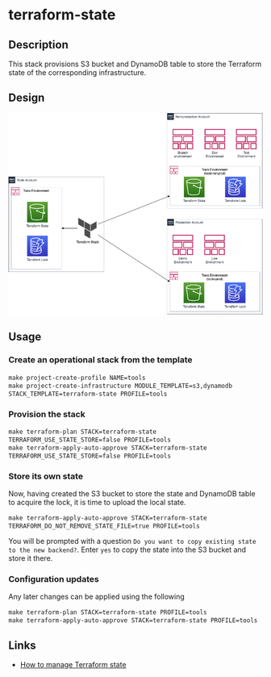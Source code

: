 # terraform-state

## Description

This stack provisions S3 bucket and DynamoDB table to store the Terraform state of the corresponding infrastructure.

## Design

![This VPC Architecture](diagram.png)

## Usage

### Create an operational stack from the template

    make project-create-profile NAME=tools
    make project-create-infrastructure MODULE_TEMPLATE=s3,dynamodb STACK_TEMPLATE=terraform-state PROFILE=tools

### Provision the stack

    make terraform-plan STACK=terraform-state TERRAFORM_USE_STATE_STORE=false PROFILE=tools
    make terraform-apply-auto-approve STACK=terraform-state TERRAFORM_USE_STATE_STORE=false PROFILE=tools

### Store its own state

Now, having created the S3 bucket to store the state and DynamoDB table to acquire the lock, it is time to upload the local state.

    make terraform-apply-auto-approve STACK=terraform-state TERRAFORM_DO_NOT_REMOVE_STATE_FILE=true PROFILE=tools

You will be prompted with a question `Do you want to copy existing state to the new backend?`. Enter `yes` to copy the state into the S3 bucket and store it there.

### Configuration updates

Any later changes can be applied using the following

    make terraform-plan STACK=terraform-state PROFILE=tools
    make terraform-apply-auto-approve STACK=terraform-state PROFILE=tools

## Links

- [How to manage Terraform state](https://blog.gruntwork.io/how-to-manage-terraform-state-28f5697e68fa)
